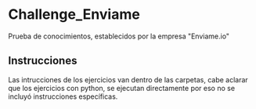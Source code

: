 # Challenge_Enviame
Prueba de conocimientos, establecidos por la empresa "Enviame.io"

## Instrucciones
Las intrucciones de los ejercicios van dentro de las carpetas, cabe aclarar que los ejercicios con python, 
se ejecutan directamente por eso no se incluyó instrucciones específicas.
